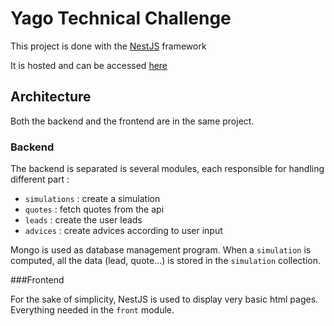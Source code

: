 # Yago Technical Challenge

This project is done with the [NestJS](https://github.com/nestjs/nest) framework

It is hosted and can be accessed [here](https://yago-tech-challenge.herokuapp.com/)

## Architecture

Both the backend and the frontend are in the same project.

### Backend

The backend is separated is several modules, each responsible for handling different part :
- `simulations` : create a simulation
- `quotes` : fetch quotes from the api
- `leads` : create the user leads
- `advices` : create advices according to user input

Mongo is used as database management program. When a `simulation` is computed, all the data (lead, quote...) is stored in the `simulation` collection.

###Frontend

For the sake of simplicity, NestJS is used to display very basic html pages. 
Everything needed in the `front` module.